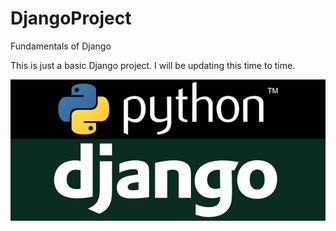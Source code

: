 # DjangoProject
Fundamentals of Django

This is just a basic Django project. I will be updating this time to time.

![](website/django.jpg)
